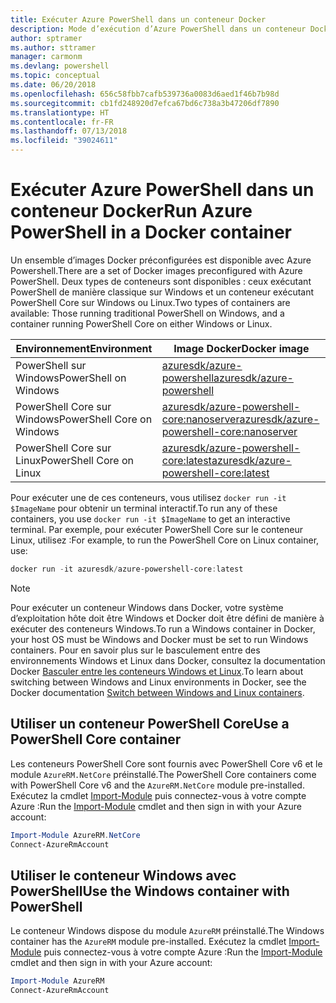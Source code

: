 ```yaml
---
title: Exécuter Azure PowerShell dans un conteneur Docker
description: Mode d’exécution d’Azure PowerShell dans un conteneur Docker.
author: sptramer
ms.author: sttramer
manager: carmonm
ms.devlang: powershell
ms.topic: conceptual
ms.date: 06/20/2018
ms.openlocfilehash: 656c58fbb7cafb539736a0083d6aed1f46b7b98d
ms.sourcegitcommit: cb1fd248920d7efca67bd6c738a3b47206df7890
ms.translationtype: HT
ms.contentlocale: fr-FR
ms.lasthandoff: 07/13/2018
ms.locfileid: "39024611"
---
```

# <a name="run-azure-powershell-in-a-docker-container"></a><span data-ttu-id="5e0f0-103">Exécuter Azure PowerShell dans un conteneur Docker</span><span class="sxs-lookup"><span data-stu-id="5e0f0-103">Run Azure PowerShell in a Docker container</span></span>

<span data-ttu-id="5e0f0-104">Un ensemble d’images Docker préconfigurées est disponible avec Azure Powershell.</span><span class="sxs-lookup"><span data-stu-id="5e0f0-104">There are a set of Docker images preconfigured with Azure PowerShell.</span></span> <span data-ttu-id="5e0f0-105">Deux types de conteneurs sont disponibles : ceux exécutant PowerShell de manière classique sur Windows et un conteneur exécutant PowerShell Core sur Windows ou Linux.</span><span class="sxs-lookup"><span data-stu-id="5e0f0-105">Two types of containers are available: Those running traditional PowerShell on Windows, and a container running PowerShell Core on either Windows or Linux.</span></span>

| <span data-ttu-id="5e0f0-106">Environnement</span><span class="sxs-lookup"><span data-stu-id="5e0f0-106">Environment</span></span> | <span data-ttu-id="5e0f0-107">Image Docker</span><span class="sxs-lookup"><span data-stu-id="5e0f0-107">Docker image</span></span> |
|-------------|--------------|
| <span data-ttu-id="5e0f0-108">PowerShell sur Windows</span><span class="sxs-lookup"><span data-stu-id="5e0f0-108">PowerShell on Windows</span></span> | [<span data-ttu-id="5e0f0-109">azuresdk/azure-powershell</span><span class="sxs-lookup"><span data-stu-id="5e0f0-109">azuresdk/azure-powershell</span></span>](https://hub.docker.com/r/azuresdk/azure-powershell/) |
| <span data-ttu-id="5e0f0-110">PowerShell Core sur Windows</span><span class="sxs-lookup"><span data-stu-id="5e0f0-110">PowerShell Core on Windows</span></span> | [<span data-ttu-id="5e0f0-111">azuresdk/azure-powershell-core:nanoserver</span><span class="sxs-lookup"><span data-stu-id="5e0f0-111">azuresdk/azure-powershell-core:nanoserver</span></span>](https://hub.docker.com/r/azuresdk/azure-powershell-core/) |
| <span data-ttu-id="5e0f0-112">PowerShell Core sur Linux</span><span class="sxs-lookup"><span data-stu-id="5e0f0-112">PowerShell Core on Linux</span></span> | [<span data-ttu-id="5e0f0-113">azuresdk/azure-powershell-core:latest</span><span class="sxs-lookup"><span data-stu-id="5e0f0-113">azuresdk/azure-powershell-core:latest</span></span>](https://hub.docker.com/r/azuresdk/azure-powershell-core/) |

<span data-ttu-id="5e0f0-114">Pour exécuter une de ces conteneurs, vous utilisez `docker run -it $ImageName` pour obtenir un terminal interactif.</span><span class="sxs-lookup"><span data-stu-id="5e0f0-114">To run any of these containers, you use `docker run -it $ImageName` to get an interactive terminal.</span></span> <span data-ttu-id="5e0f0-115">Par exemple, pour exécuter PowerShell Core sur le conteneur Linux, utilisez :</span><span class="sxs-lookup"><span data-stu-id="5e0f0-115">For example, to run the PowerShell Core on Linux container, use:</span></span>

```powershell
docker run -it azuresdk/azure-powershell-core:latest
```

> [!NOTE]
> <span data-ttu-id="5e0f0-116">Pour exécuter un conteneur Windows dans Docker, votre système d’exploitation hôte doit être Windows et Docker doit être défini de manière à exécuter des conteneurs Windows.</span><span class="sxs-lookup"><span data-stu-id="5e0f0-116">To run a Windows container in Docker, your host OS must be Windows and Docker must be set to run Windows containers.</span></span> <span data-ttu-id="5e0f0-117">Pour en savoir plus sur le basculement entre des environnements Windows et Linux dans Docker, consultez la documentation Docker [Basculer entre les conteneurs Windows et Linux](https://docs.docker.com/docker-for-windows/#switch-between-windows-and-linux-containers).</span><span class="sxs-lookup"><span data-stu-id="5e0f0-117">To learn about switching between Windows and Linux environments in Docker, see the Docker documentation [Switch between Windows and Linux containers](https://docs.docker.com/docker-for-windows/#switch-between-windows-and-linux-containers).</span></span>

## <a name="use-a-powershell-core-container"></a><span data-ttu-id="5e0f0-118">Utiliser un conteneur PowerShell Core</span><span class="sxs-lookup"><span data-stu-id="5e0f0-118">Use a PowerShell Core container</span></span>

<span data-ttu-id="5e0f0-119">Les conteneurs PowerShell Core sont fournis avec PowerShell Core v6 et le module `AzureRM.NetCore` préinstallé.</span><span class="sxs-lookup"><span data-stu-id="5e0f0-119">The PowerShell Core containers come with PowerShell Core v6 and the `AzureRM.NetCore` module pre-installed.</span></span> <span data-ttu-id="5e0f0-120">Exécutez la cmdlet [Import-Module](/powershell/module/microsoft.powershell.core/import-module) puis connectez-vous à votre compte Azure :</span><span class="sxs-lookup"><span data-stu-id="5e0f0-120">Run the [Import-Module](/powershell/module/microsoft.powershell.core/import-module) cmdlet and then sign in with your Azure account:</span></span>

```powershell
Import-Module AzureRM.NetCore
Connect-AzureRmAccount
```

## <a name="use-the-windows-container-with-powershell"></a><span data-ttu-id="5e0f0-121">Utiliser le conteneur Windows avec PowerShell</span><span class="sxs-lookup"><span data-stu-id="5e0f0-121">Use the Windows container with PowerShell</span></span>

<span data-ttu-id="5e0f0-122">Le conteneur Windows dispose du module `AzureRM` préinstallé.</span><span class="sxs-lookup"><span data-stu-id="5e0f0-122">The Windows container has the `AzureRM` module pre-installed.</span></span> <span data-ttu-id="5e0f0-123">Exécutez la cmdlet [Import-Module](/powershell/module/microsoft.powershell.core/import-module) puis connectez-vous à votre compte Azure :</span><span class="sxs-lookup"><span data-stu-id="5e0f0-123">Run the [Import-Module](/powershell/module/microsoft.powershell.core/import-module) cmdlet and then sign in with your Azure account:</span></span>

```powershell
Import-Module AzureRM
Connect-AzureRmAccount
```